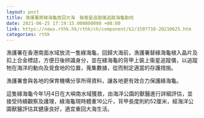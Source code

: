 ```yaml
---
layout: post
title: 漁護署將綠海龜放回大海　裝衞星追蹤儀追蹤海龜動向
date: 2021-06-25 17:19:15.000000000 +08:00
link: https://news.rthk.hk/rthk/ch/component/k2/1597710-20210625.htm
categories: rthk
---
```


漁護署在香港南面水域放流一隻綠海龜，回歸大海前，漁護署替綠海龜植入晶片及扣上合金標誌，方便日後辨識身分，並在綠海龜的背甲上裝上衞星追蹤儀，以追蹤牠在海洋的動向及覓食地的位置，蒐集數據，從而制定適當的存護措施。

漁護署會與各地的保育機構分享所得資料，讓各地更有效合力保護綠海龜。

這隻綠海龜今年1月4日在大嶼南水域獲救，由海洋公園的獸醫進行詳細評估，並接受持續觀察及護理，綠海龜現時體重16公斤，背甲長度則約52厘米，經海洋公園獸醫評估其健康良好，適宜重回大海生活。
